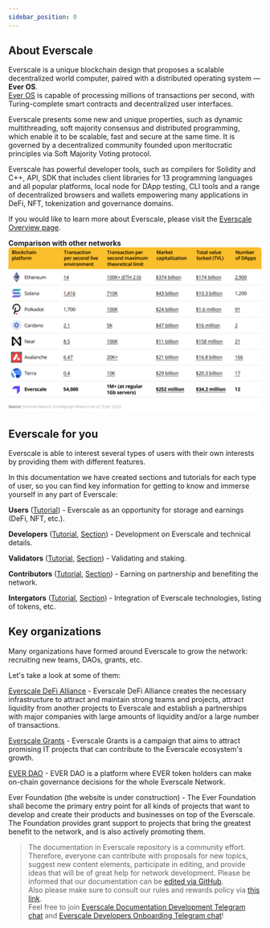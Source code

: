 ```yaml
---
sidebar_position: 0
---
```


## About Everscale

Everscale is a unique blockchain design that proposes a scalable decentralized world computer, paired with a distributed operating system — **Ever OS**.  
[Ever OS](../arch/00-ever-os.md) is capable of processing millions of transactions per second, with Turing-complete smart contracts and decentralized user interfaces.  

Everscale presents some new and unique properties, such as dynamic multithreading, soft majority consensus and distributed programming, which enable it to be scalable, fast and secure at the same time. It is governed by a decentralized community founded upon meritocratic principles via Soft Majority Voting protocol.  

Everscale has powerful developer tools, such as compilers for Solidity and C++, API, SDK that includes client libraries for 13 programming languages and all popular platforms, local node for DApp testing, CLI tools and a range of decentralized browsers and wallets empowering many applications in DeFi, NFT, tokenization and governance domains.

If you would like to learn more about Everscale, please visit the [Everscale Overview page](everscale-overview).

**Comparison with other networks**
![Comparison with other networks](img/comparison.svg)

## Everscale for you

Everscale is able to interest several types of users with their own interests by providing them with different features.

In this documentation we have created sections and tutorials for each type of user, so you can find key information for getting to know and immerse yourself in any part of Everscale:

**Users** ([Tutorial](tutorial/01-users.md)) - Everscale as an opportunity for storage and earnings (DeFi, NFT, etc.).

**Developers** ([Tutorial](../develop/tutorial/), [Section](../develop/)) - Development on Everscale and technical details.

**Validators** ([Tutorial](../validate/tutorial/), [Section](../validate/)) - Validating and staking. 

**Contributors** ([Tutorial](../contribute/tutorial/), [Section](../contribute/)) - Earning on partnership and benefiting the network.

**Intergators** ([Tutorial](../develop/integrate/tutorial/), [Section](../develop/integrate/)) - Integration of Everscale technologies, listing of tokens, etc.

## Key organizations

Many organizations have formed around Everscale to grow the network: recruiting new teams, DAOs, grants, etc.

Let's take a look at some of them:

[Everscale DeFi Alliance](https://everalliance.org/) - Everscale DeFi Alliance creates the necessary infrastructure to attract and maintain strong teams and projects, attract liquidity from another projects to Everscale and establish a partnerships with major companies with large amounts of liquidity and/or a large number of transactions.

[Everscale Grants](https://everscale.network/developers/grants) - Everscale Grants is a campaign that aims to attract promising IT projects that can contribute to the Everscale ecosystem's growth. 

[EVER DAO](https://everdao.net/governance) - EVER DAO is a platform where EVER token holders can make on-chain governance decisions for the whole Everscale Network.

Ever Foundation (the website is under construction) - The Ever Foundation shall become the primary entry point for all kinds of projects that want to develop and create their products and businesses on top of the Everscale.   
The Foundation provides grant support to projects that bring the greatest benefit to the network, and is also actively promoting them.

>  The documentation in Everscale repository is a community effort. Therefore, everyone can contribute with proposals for new topics, suggest new content elements, participate in editing, and provide ideas that will be of great help for network development.
Please be informed that our documentation can be [edited via GitHub](https://github.com/everscale-org/docs/issues).  
  Also please make sure to consult our rules and rewards policy via [this link](https://docs.everscale.network/contribute/hot-streams/documentations).  
  Feel free to join [Everscale Documentation Development Telegram chat](https://t.me/+C2IpQXWZtCwxYzEy) and [Everscale Developers Onboarding Telegram chat](https://t.me/+Vca1Gs6uPzIyNWVi)!
